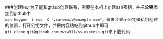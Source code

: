 ###创建key
为了能和github创建联系，需要在本机上创建ssh密钥，并把**公钥**添加到github中  
`ssh-keygen -t rsa -C "youremail@example.com"`，结果会显示公钥和私钥创建的位置，打开公钥文件，并把内容粘帖到github中即可  
`git clone git@github.com:zwzw911/ss-express.git`来下载代码  

